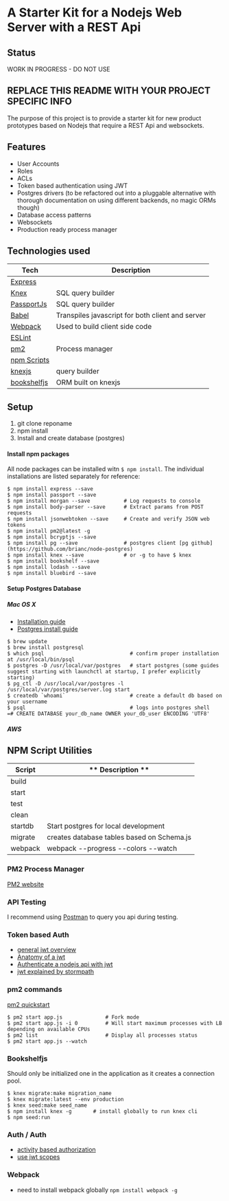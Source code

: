 
# A Starter Kit for a Nodejs Web Server with a REST Api

## Status

WORK IN PROGRESS - DO NOT USE

## REPLACE THIS README WITH YOUR PROJECT SPECIFIC INFO

The purpose of this project is to provide a starter kit for new product prototypes based on Nodejs that require
a REST Api and websockets.

## Features

* User Accounts
* Roles
* ACLs
* Token based authentication using JWT
* Postgres drivers (to be refactored out into a pluggable alternative with thorough documentation on using different backends, no magic ORMs though)
* Database access patterns
* Websockets
* Production ready process manager

## Technologies used

| **Tech** | **Description** |
|----------|-----------------|
| [Express](http://expressjs.com/) |  |
| [Knex](http://knexjs.org/) | SQL query builder  |
| [PassportJs](http://passportjs.org/) | SQL query builder  |
| [Babel](http://babeljs.io) | Transpiles javascript for both client and server |
| [Webpack](http://webpack.github.io) | Used to build client side code  |
| [ESLint](http://eslint.org/) |  |
| [pm2](http://pm2.keymetrics.io/) | Process manager |
| [npm Scripts](https://docs.npmjs.com/misc/scripts) |  |
| [knexjs](http://knexjs.org/) | query builder |
| [bookshelfjs](http://bookshelfjs.org/) | ORM built on knexjs |


## Setup

1. git clone reponame
2. npm install
3. Install and create database (postgres)

#### Install npm packages

All node packages can be installed witn `$ npm install`. The individual installations are listed
separately for reference:

```
$ npm install express --save
$ npm install passport --save
$ npm install morgan --save           # Log requests to console
$ npm install body-parser --save      # Extract params from POST requests
$ npm install jsonwebtoken --save     # Create and verify JSON web tokens
$ npm install pm2@latest -g
$ npm install bcryptjs --save
$ npm install pg --save               # postgres client [pg github](https://github.com/brianc/node-postgres)
$ npm install knex --save             # or -g to have $ knex 
$ npm install bookshelf --save
$ npm install lodash --save
$ npm install bluebird --save
```

#### Setup Postgres Database

##### Mac OS X
* [Installation guide](http://www.russbrooks.com/2010/11/25/install-postgresql-9-on-os-x)
* [Postgres install guide](https://www.codefellows.org/blog/three-battle-tested-ways-to-install-postgresql)
```
$ brew update
$ brew install postgresql
$ which psql                            # confirm proper installation at /usr/local/bin/psql
$ postgres -D /usr/local/var/postgres   # start postgres (some guides suggest starting with launchctl at startup, I prefer explicitly starting)
$ pg_ctl -D /usr/local/var/postgres -l /usr/local/var/postgres/server.log start
$ createdb `whoami`                     # create a default db based on your username
$ psql                                  # logs into postgres shell
=# CREATE DATABASE your_db_name OWNER your_db_user ENCODING 'UTF8'
```

##### AWS


## NPM Script Utilities

| **Script** | ** Description ** |
|------------|-------------------|
| build      |                   |
| start      |                   |
| test       |                   |
| clean      |                   |
| startdb    | Start postgres for local development |
| migrate    | creates database tables based on Schema.js |
| webpack    | webpack --progress --colors --watch


### PM2 Process Manager

[PM2 website](http://pm2.keymetrics.io/)


### API Testing

I recommend using [Postman](http://www.getpostman.com/) to query you api during testing.


### Token based Auth

* [general jwt overview](https://scotch.io/tutorials/the-ins-and-outs-of-token-based-authentication)
* [Anatomy of a jwt](https://scotch.io/tutorials/the-anatomy-of-a-json-web-token)
* [Authenticate a nodejs api with jwt](https://scotch.io/tutorials/authenticate-a-node-js-api-with-json-web-tokens)
* [jwt explained by stormpath](https://stormpath.com/blog/nodejs-jwt-create-verify/)


### pm2 commands

[pm2 quickstart](http://pm2.keymetrics.io/docs/usage/quick-start/)

```
$ pm2 start app.js              # Fork mode
$ pm2 start app.js -i 0         # Will start maximum processes with LB depending on available CPUs
$ pm2 list                      # Display all processes status
$ pm2 start app.js --watch
```

### Bookshelfjs

Should only be initialized one in the application as it creates
a connection pool.

```
$ knex migrate:make migration_name
$ knex migrate:latest --env production
$ knex seed:make seed_name
$ npm install knex -g       # install globally to run knex cli
$ npm seed:run
```

### Auth / Auth

* [activity based authorization](http://derickbailey.com/2014/11/30/mustbe-authorization-plumbing-for-nodejs-express-apps/)
* [use jwt scopes](https://auth0.com/blog/2014/12/02/using-json-web-tokens-as-api-keys/)


### Webpack
* need to install webpack globally `npm install webpack -g`
